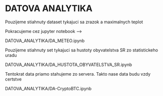 # DATOVA ANALYTIKA

Pouzijeme stiahnuty dataset tykajuci sa zrazok a maximalnych teplot 

Pokracujeme cez jupyter notebook -->

DATOVA_ANALYTIKA/DA_METEO.ipynb

Pouzijeme stiahnuty set tykajuci sa hustoty obyvatelstva SR zo statistickeho uradu

DATOVA_ANALYTIKA/DA_HUSTOTA_OBYVATELSTVA_SR.ipynb


Tentokrat data priamo stahujeme zo servera. Takto nase data budu vzdy certstve

DATOVA_ANALYTIKA/DA-CryptoBTC.ipynb